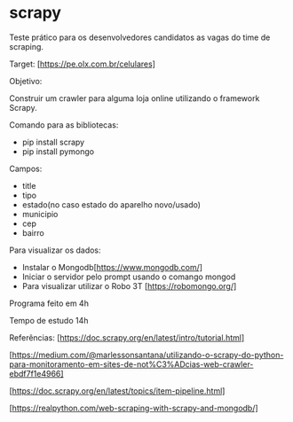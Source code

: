 # scrapy

Teste prático para os desenvolvedores candidatos as vagas do time de scraping.

Target: [https://pe.olx.com.br/celulares]

Objetivo:

Construir um crawler para alguma loja online utilizando o framework Scrapy.

Comando para as bibliotecas:

* pip install scrapy
* pip install pymongo

Campos:

* title
* tipo
* estado(no caso estado do aparelho novo/usado)
* municipio
* cep
* bairro

Para visualizar os dados:

* Instalar o Mongodb[https://www.mongodb.com/]
* Iniciar o servidor pelo prompt usando o comango mongod
* Para visualizar utilizar o Robo 3T [https://robomongo.org/]



Programa feito em 4h

Tempo de estudo 14h

Referências:
[https://doc.scrapy.org/en/latest/intro/tutorial.html]

[https://medium.com/@marlessonsantana/utilizando-o-scrapy-do-python-para-monitoramento-em-sites-de-not%C3%ADcias-web-crawler-ebdf7f1e4966]

[https://doc.scrapy.org/en/latest/topics/item-pipeline.html]

[https://realpython.com/web-scraping-with-scrapy-and-mongodb/]

